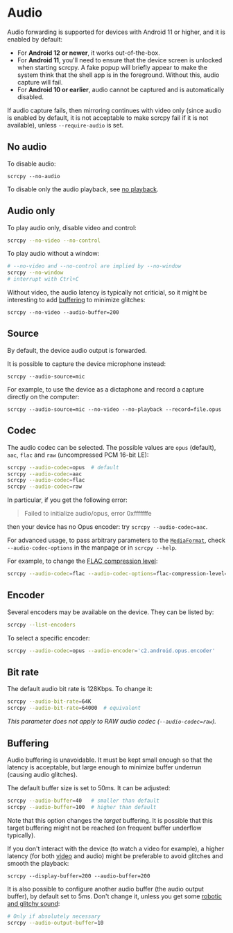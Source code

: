 # Audio

Audio forwarding is supported for devices with Android 11 or higher, and it is
enabled by default:

 - For **Android 12 or newer**, it works out-of-the-box.
 - For **Android 11**, you'll need to ensure that the device screen is unlocked
   when starting scrcpy. A fake popup will briefly appear to make the system
   think that the shell app is in the foreground. Without this, audio capture
   will fail.
 - For **Android 10 or earlier**, audio cannot be captured and is automatically
   disabled.

If audio capture fails, then mirroring continues with video only (since audio is
enabled by default, it is not acceptable to make scrcpy fail if it is not
available), unless `--require-audio` is set.


## No audio

To disable audio:

```
scrcpy --no-audio
```

To disable only the audio playback, see [no playback](video.md#no-playback).

## Audio only

To play audio only, disable video and control:

```bash
scrcpy --no-video --no-control
```

To play audio without a window:

```bash
# --no-video and --no-control are implied by --no-window
scrcpy --no-window
# interrupt with Ctrl+C
```

Without video, the audio latency is typically not criticial, so it might be
interesting to add [buffering](#buffering) to minimize glitches:

```
scrcpy --no-video --audio-buffer=200
```

## Source

By default, the device audio output is forwarded.

It is possible to capture the device microphone instead:

```
scrcpy --audio-source=mic
```

For example, to use the device as a dictaphone and record a capture directly on
the computer:

```
scrcpy --audio-source=mic --no-video --no-playback --record=file.opus
```


## Codec

The audio codec can be selected. The possible values are `opus` (default),
`aac`, `flac` and `raw` (uncompressed PCM 16-bit LE):

```bash
scrcpy --audio-codec=opus  # default
scrcpy --audio-codec=aac
scrcpy --audio-codec=flac
scrcpy --audio-codec=raw
```

In particular, if you get the following error:

> Failed to initialize audio/opus, error 0xfffffffe

then your device has no Opus encoder: try `scrcpy --audio-codec=aac`.

For advanced usage, to pass arbitrary parameters to the [`MediaFormat`],
check `--audio-codec-options` in the manpage or in `scrcpy --help`.

For example, to change the [FLAC compression level]:

```bash
scrcpy --audio-codec=flac --audio-codec-options=flac-compression-level=8
```

[`MediaFormat`]: https://developer.android.com/reference/android/media/MediaFormat
[FLAC compression level]: https://developer.android.com/reference/android/media/MediaFormat#KEY_FLAC_COMPRESSION_LEVEL


## Encoder

Several encoders may be available on the device. They can be listed by:

```bash
scrcpy --list-encoders
```

To select a specific encoder:

```bash
scrcpy --audio-codec=opus --audio-encoder='c2.android.opus.encoder'
```


## Bit rate

The default audio bit rate is 128Kbps. To change it:

```bash
scrcpy --audio-bit-rate=64K
scrcpy --audio-bit-rate=64000  # equivalent
```

_This parameter does not apply to RAW audio codec (`--audio-codec=raw`)._


## Buffering

Audio buffering is unavoidable. It must be kept small enough so that the latency
is acceptable, but large enough to minimize buffer underrun (causing audio
glitches).

The default buffer size is set to 50ms. It can be adjusted:

```bash
scrcpy --audio-buffer=40   # smaller than default
scrcpy --audio-buffer=100  # higher than default
```

Note that this option changes the _target_ buffering. It is possible that this
target buffering might not be reached (on frequent buffer underflow typically).

If you don't interact with the device (to watch a video for example), a higher
latency (for both [video](video.md#buffering) and audio) might be preferable to
avoid glitches and smooth the playback:

```
scrcpy --display-buffer=200 --audio-buffer=200
```

It is also possible to configure another audio buffer (the audio output buffer),
by default set to 5ms. Don't change it, unless you get some [robotic and glitchy
sound][#3793]:

```bash
# Only if absolutely necessary
scrcpy --audio-output-buffer=10
```

[#3793]: https://github.com/Genymobile/scrcpy/issues/3793
